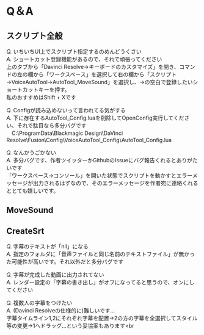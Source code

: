 # Q＆A

## スクリプト全般
*Q.* いちいちUI上でスクリプト指定するのめんどうくさい<br>
*A.* ショートカット登録機能があるので、それで頑張ってください<br>
上のタブから「Davinci Resolve→キーボードのカスタマイズ」を開き、コマンドの左の欄から「ワークスペース」を選択して右の欄から「スクリプト→VoiceAutoTool→AutoTool_MoveSound」を選択し、→の空白で登録したいショートカットキーを押す。<br>
私のおすすめはShift + Xです<br>

*Q.* Configが読み込めないって言われてる気がする<br>
*A.* 下に存在するAutoTool_Config.luaを削除してOpenConfig実行してください、それで駄目なら多分バグです<br>
　C:\ProgramData\Blackmagic Design\DaVinci Resolve\Fusion\Config\VoiceAutoTool_Config\AutoTool_Config.lua <br>

*Q.* なんかうごかない<br>
*A.* 多分バグです、作者ツイッターかGithubのIssueにバグ報告くれるとありがたいです<br>
「ワークスペース→コンソール」を開いた状態でスクリプトを動かすとエラーメッセージが出力されるはずなので、そのエラーメッセージを作者宛に連絡くれるととても嬉しいです。

## MoveSound

## CreateSrt
*Q.* 字幕のテキストが「nil」になる<br>
*A.* 指定のフォルダに「音声ファイルと同じ名前のテキストファイル」が無かった可能性が高いです。それ以外だと多分バグです<br>

*Q.* 字幕が完成した動画に出力されてない<br>
*A.* レンダー設定の「字幕の書き出し」がオフになってると思うので、オンにしてください<br>

*Q.* 複数人の字幕をつけたい<br>
*A.* (Davinci Resolveの仕様的に)難しいです…<br>
字幕タイムライン1,2にそれぞれ字幕を配置→2の方の字幕を全選択してスタイル等の変更→1へドラッグ...という妥協案もあります<br





